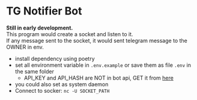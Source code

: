 # TG Notifier Bot
**Still in early development.**  
This program would create a socket and listen to it.  
If any message sent to the socket, it would sent telegram message to the OWNER in env.  

- install dependency using poetry
- set all environment variable in `.env.example` or save them  as file `.env` in the same folder
  - API_KEY and API_HASH are NOT in bot api, GET it from [here](https://docs.telethon.dev/en/stable/basic/signing-in.html#signing-in)
- you could also set as system daemon
- Connect to socker: `nc -U SOCKET_PATH `




